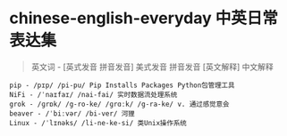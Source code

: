 # chinese-english-everyday 中英日常表达集

> 英文词 - [英式发音 拼音发音] 美式发音 拼音发音 [英文解释] 中文解释

```
pip - /pɪp/ /pi-pu/ Pip Installs Packages Python包管理工具
NiFi - /ˈnaɪfaɪ/ /nai-fai/ 实时数据流处理系统
grok - /ɡrɒk/ /g-ro-ke/ /ɡrɑːk/ /g-ra-ke/ v. 通过感觉意会
beaver - /ˈbiːvər/ /bi-ver/ 河狸
Linux - /ˈlɪnəks/ /li-ne-ke-si/ 类Unix操作系统
```